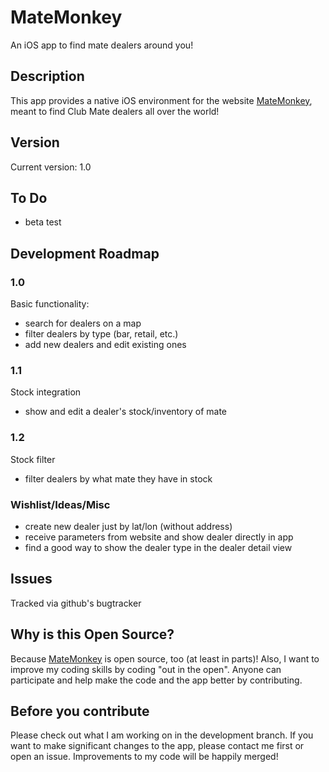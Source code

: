 # MateMonkey #
An iOS app to find mate dealers around you!

## Description ##
This app provides a native iOS environment for the website [MateMonkey](www.matemonkey.com), meant to find Club Mate dealers all over the world!

## Version ##

Current version: 1.0

## To Do ##

* beta test

## Development Roadmap ##

### 1.0 ###

Basic functionality:
* search for dealers on a map
* filter dealers by type (bar, retail, etc.)
* add new dealers and edit existing ones

### 1.1 ###

Stock integration
* show and edit a dealer's stock/inventory of mate

### 1.2 ###

Stock filter
* filter dealers by what mate they have in stock

### Wishlist/Ideas/Misc ###

* create new dealer just by lat/lon (without address)
* receive parameters from website and show dealer directly in app
* find a good way to show the dealer type in the dealer detail view

## Issues ##
Tracked via github's bugtracker

## Why is this Open Source? ##
Because [MateMonkey](https://github.com/MateMonkey) is open source, too (at least in parts)! Also, I want to improve my coding skills by coding "out in the open". Anyone can participate and help make the code and the app better by contributing. 

## Before you contribute ##
Please check out what I am working on in the development branch. If you want to make significant changes to the app, please contact me first or open an issue. Improvements to my code will be happily merged!
